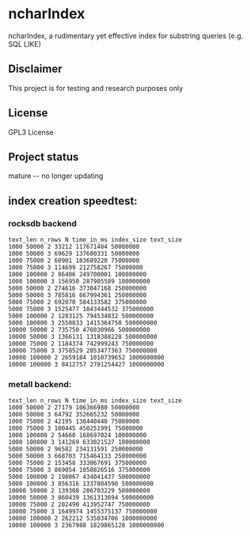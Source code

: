 # ncharIndex

ncharIndex, a rudimentary yet effective index for substring queries (e.g. SQL LIKE)

## Disclaimer

This project is for testing and research purposes only

## License

GPL3 License

## Project status

mature -- no longer updating

## index creation speedtest:

### rocksdb backend

	text_len n_rows N time_in_ms index_size text_size
	1000 50000 2 33212 117671484 50000000
	1000 50000 3 69629 137600331 50000000
	1000 75000 2 60901 183689220 75000000
	1000 75000 3 114699 212758267 75000000
	1000 100000 2 86406 249700001 100000000
	1000 100000 3 156950 287905589 100000000
	5000 50000 2 274616 373847168 250000000
	5000 50000 3 785816 667994361 250000000
	5000 75000 2 692070 584133582 375000000
	5000 75000 3 1525477 1043444532 375000000
	5000 100000 2 1283125 794534832 500000000
	5000 100000 3 2550833 1415364750 500000000
	10000 50000 2 735750 476030966 500000000
	10000 50000 3 1366131 1318388228 500000000
	10000 75000 2 1184374 742999243 750000000
	10000 75000 3 3758529 2053477363 750000000
	10000 100000 2 2659184 1010739652 1000000000
	10000 100000 3 8412757 2791254427 1000000000

### metall backend:

	text_len n_rows N time_in_ms index_size text_size
	1000 50000 2 27179 106366980 50000000
	1000 50000 3 64792 352665232 50000000
	1000 75000 2 42195 138440440 75000000
	1000 75000 3 100445 450251991 75000000
	1000 100000 2 54660 168697024 100000000
	1000 100000 3 141269 633021527 100000000
	5000 50000 2 96582 234131591 250000000
	5000 50000 3 668703 715464133 250000000
	5000 75000 2 153458 333067691 375000000
	5000 75000 3 869054 1050826516 375000000
	5000 100000 2 198067 434041437 500000000
	5000 100000 3 856316 1337804590 500000000
	10000 50000 2 139308 286703229 500000000
	10000 50000 3 860439 1361313694 500000000
	10000 75000 2 202490 413952747 750000000
	10000 75000 3 1649974 1455375137 750000000
	10000 100000 2 262212 535034706 1000000000
	10000 100000 3 2367988 1829865128 1000000000 

